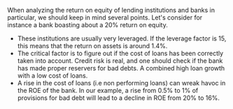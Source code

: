 When analyzing the return on equity of lending institutions and banks in particular, we should keep in mind several points. Let's consider for instance a bank boasting about a 20% return on equity.
- These institutions are usually very leveraged. If the leverage factor is 15, this means that the return on assets is around 1.4%.
- The critical factor is to figure out if the cost of loans has been correctly taken into account. Credit risk is real, and one should check if the bank has made proper reservers for bad debts. A combined high loan growth with a low cost of loans. 
- A rise in the cost of loans (i.e non performing loans) can wreak havoc in the ROE of the bank. In our example, a rise from 0.5% to 1% of provisions for bad debt will lead to a decline in ROE from 20% to 16%.